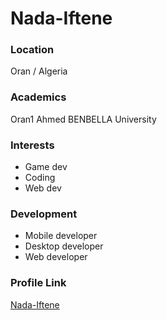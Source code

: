 # Nada-Iftene

### Location

Oran / Algeria

### Academics

Oran1 Ahmed BENBELLA University

### Interests

- Game dev
- Coding
- Web dev

### Development

- Mobile developer
- Desktop developer
- Web developer

### Profile Link

[Nada-Iftene](https://github.com/Nada-Iftene)